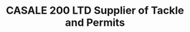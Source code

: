 ---
title: "CASALE 200 LTD Supplier of Tackle and Permits"
address: "Casale 2000 Ltd., 4, Bank Place, Cashel, Co. Tipperary"
tel: "+353 (0)62 63 106"
county: "Tipperary"
category: "Tackle Shops"
type: "Content"
lat: "52.51768112182617"
lng: "-7.886902332305908"
---